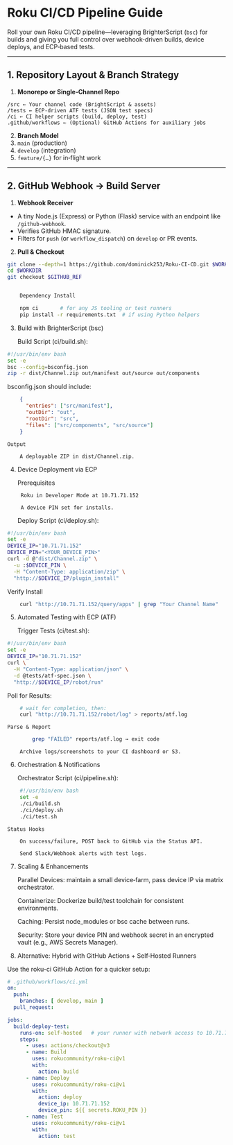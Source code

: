 # Roku CI/CD Pipeline Guide

Roll your own Roku CI/CD pipeline—leveraging BrighterScript (`bsc`) for builds and giving you full control over webhook‑driven builds, device deploys, and ECP‑based tests.

---

## 1. Repository Layout & Branch Strategy

1. **Monorepo or Single‑Channel Repo**  
```
/src ← Your channel code (BrightScript & assets)
/tests ← ECP‑driven ATF tests (JSON test specs)
/ci ← CI helper scripts (build, deploy, test)
.github/workflows ← (Optional) GitHub Actions for auxiliary jobs
```
2. **Branch Model**  
1. `main` (production)  
2. `develop` (integration)  
3. `feature/{…}` for in‑flight work  

---

## 2. GitHub Webhook → Build Server

1. **Webhook Receiver**  
- A tiny Node.js (Express) or Python (Flask) service with an endpoint like `/github-webhook`.  
- Verifies GitHub HMAC signature.  
- Filters for `push` (or `workflow_dispatch`) on `develop` or PR events.  

2. **Pull & Checkout**
  
```bash
git clone --depth=1 https://github.com/dominick253/Roku-CI-CD.git $WORKDIR
cd $WORKDIR
git checkout $GITHUB_REF


    Dependency Install

    npm ci       # for any JS tooling or test runners
    pip install -r requirements.txt  # if using Python helpers
```

3. Build with BrighterScript (bsc)

    Build Script (ci/build.sh):
```bash
#!/usr/bin/env bash
set -e
bsc --config=bsconfig.json
zip -r dist/Channel.zip out/manifest out/source out/components
```

bsconfig.json should include:

```json
    {
      "entries": ["src/manifest"],
      "outDir": "out",
      "rootDir": "src",
      "files": ["src/components", "src/source"]
    }
```

    Output

        A deployable ZIP in dist/Channel.zip.

4. Device Deployment via ECP

    Prerequisites

        Roku in Developer Mode at 10.71.71.152

        A device PIN set for installs.

    Deploy Script (ci/deploy.sh):

```bash
#!/usr/bin/env bash
set -e
DEVICE_IP="10.71.71.152"
DEVICE_PIN="<YOUR_DEVICE_PIN>"
curl -d @"dist/Channel.zip" \
  -u :$DEVICE_PIN \
  -H "Content-Type: application/zip" \
  "http://$DEVICE_IP/plugin_install"
```

Verify Install

```bash
    curl "http://10.71.71.152/query/apps" | grep "Your Channel Name"
```

5. Automated Testing with ECP (ATF)

    Trigger Tests (ci/test.sh):

```bash
#!/usr/bin/env bash
set -e
DEVICE_IP="10.71.71.152"
curl \
  -H "Content-Type: application/json" \
  -d @tests/atf-spec.json \
  "http://$DEVICE_IP/robot/run"
```

Poll for Results:

```bash
    # wait for completion, then:
    curl "http://10.71.71.152/robot/log" > reports/atf.log
```

    Parse & Report
```bash
        grep "FAILED" reports/atf.log → exit code
```
        Archive logs/screenshots to your CI dashboard or S3.

6. Orchestration & Notifications

    Orchestrator Script (ci/pipeline.sh):
```bash
    #!/usr/bin/env bash
    set -e
    ./ci/build.sh
    ./ci/deploy.sh
    ./ci/test.sh
```

    Status Hooks

        On success/failure, POST back to GitHub via the Status API.

        Send Slack/Webhook alerts with test logs.

7. Scaling & Enhancements

    Parallel Devices: maintain a small device‑farm, pass device IP via matrix orchestrator.

    Containerize: Dockerize build/test toolchain for consistent environments.

    Caching: Persist node_modules or bsc cache between runs.

    Security: Store your device PIN and webhook secret in an encrypted vault (e.g., AWS Secrets Manager).

8. Alternative: Hybrid with GitHub Actions + Self‑Hosted Runners

Use the roku-ci GitHub Action for a quicker setup:

```yml
# .github/workflows/ci.yml
on:
  push:
    branches: [ develop, main ]
  pull_request:

jobs:
  build-deploy-test:
    runs-on: self-hosted   # your runner with network access to 10.71.71.152
    steps:
      - uses: actions/checkout@v3
      - name: Build
        uses: rokucommunity/roku-ci@v1
        with:
          action: build
      - name: Deploy
        uses: rokucommunity/roku-ci@v1
        with:
          action: deploy
          device_ip: 10.71.71.152
          device_pin: ${{ secrets.ROKU_PIN }}
      - name: Test
        uses: rokucommunity/roku-ci@v1
        with:
          action: test
```
